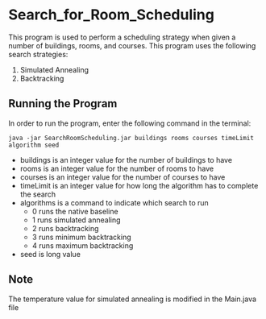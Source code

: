 # Search_for_Room_Scheduling

This program is used to perform a scheduling strategy when given a number of buildings, rooms, and courses.  This program uses the following search strategies:
1. Simulated Annealing
2. Backtracking

## Running the Program
In order to run the program, enter the following command in the terminal:

```
java -jar SearchRoomScheduling.jar buildings rooms courses timeLimit algorithm seed 
```
- buildings is an integer value for the number of buildings to have
- rooms is an integer value for the number of rooms to have
- courses is an integer value for the number of courses to have
- timeLimit is an integer value for how long the algorithm has to complete the search
- algorithms is a command to indicate which search to run
  - 0 runs the native baseline
  - 1 runs simulated annealing
  - 2 runs backtracking
  - 3 runs minimum backtracking
  - 4 runs maximum backtracking
- seed is long value 
  
## Note
The temperature value for simulated annealing is modified in the Main.java file